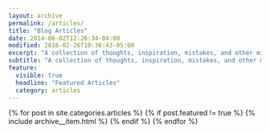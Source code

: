 ```yaml
---
layout: archive
permalink: /articles/
title: "Blog Articles"
date: 2014-06-02T12:26:34-04:00
modified: 2016-02-26T10:36:43-05:00
excerpt: "A collection of thoughts, inspiration, mistakes, and other minutia I've written."
subtitle: "A collection of thoughts, inspiration, mistakes, and other minutia I've written."
feature:
  visible: true
  headline: "Featured Articles"
  category: articles
---
```


{% for post in site.categories.articles %}
  {% if post.featured != true %}
  {% include archive__item.html %}
  {% endif %}
{% endfor %}
